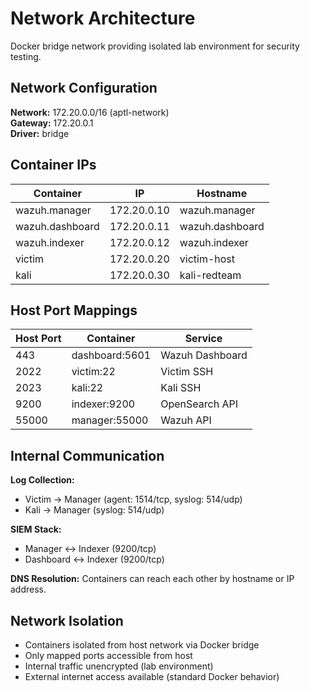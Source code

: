 # Network Architecture

Docker bridge network providing isolated lab environment for security testing.

## Network Configuration

**Network:** 172.20.0.0/16 (aptl-network)  
**Gateway:** 172.20.0.1  
**Driver:** bridge  

## Container IPs

| Container | IP | Hostname |
|-----------|----|---------| 
| wazuh.manager | 172.20.0.10 | wazuh.manager |
| wazuh.dashboard | 172.20.0.11 | wazuh.dashboard |
| wazuh.indexer | 172.20.0.12 | wazuh.indexer |
| victim | 172.20.0.20 | victim-host |
| kali | 172.20.0.30 | kali-redteam |

## Host Port Mappings

| Host Port | Container | Service |
|-----------|-----------|---------|
| 443 | dashboard:5601 | Wazuh Dashboard |
| 2022 | victim:22 | Victim SSH |
| 2023 | kali:22 | Kali SSH |
| 9200 | indexer:9200 | OpenSearch API |
| 55000 | manager:55000 | Wazuh API |

## Internal Communication

**Log Collection:**
- Victim → Manager (agent: 1514/tcp, syslog: 514/udp)
- Kali → Manager (syslog: 514/udp)

**SIEM Stack:**
- Manager ↔ Indexer (9200/tcp)
- Dashboard ↔ Indexer (9200/tcp)

**DNS Resolution:**
Containers can reach each other by hostname or IP address.

## Network Isolation

- Containers isolated from host network via Docker bridge
- Only mapped ports accessible from host
- Internal traffic unencrypted (lab environment)
- External internet access available (standard Docker behavior)